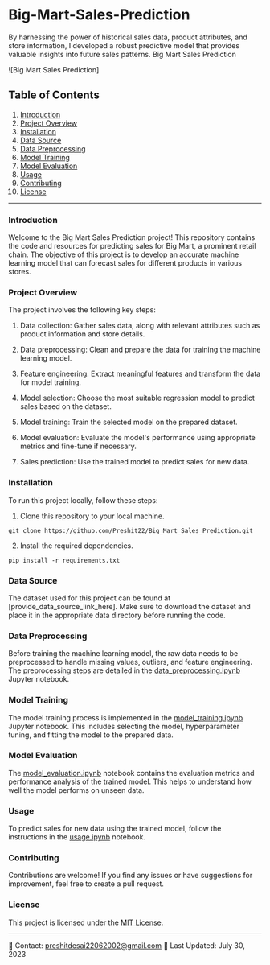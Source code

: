 # Big-Mart-Sales-Prediction
By harnessing the power of historical sales data, product attributes, and store information, I developed a robust predictive model that provides valuable insights into future sales patterns. 
Big Mart Sales Prediction

![Big Mart Sales Prediction]

## Table of Contents

1. [Introduction](#introduction)
2. [Project Overview](#project-overview)
3. [Installation](#installation)
4. [Data Source](#data-source)
5. [Data Preprocessing](#data-preprocessing)
6. [Model Training](#model-training)
7. [Model Evaluation](#model-evaluation)
8. [Usage](#usage)
9. [Contributing](#contributing)
10. [License](#license)

---

### Introduction

Welcome to the Big Mart Sales Prediction project! This repository contains the code and resources for predicting sales for Big Mart, a prominent retail chain. The objective of this project is to develop an accurate machine learning model that can forecast sales for different products in various stores.

### Project Overview

The project involves the following key steps:

1. Data collection: Gather sales data, along with relevant attributes such as product information and store details.

2. Data preprocessing: Clean and prepare the data for training the machine learning model.

3. Feature engineering: Extract meaningful features and transform the data for model training.

4. Model selection: Choose the most suitable regression model to predict sales based on the dataset.

5. Model training: Train the selected model on the prepared dataset.

6. Model evaluation: Evaluate the model's performance using appropriate metrics and fine-tune if necessary.

7. Sales prediction: Use the trained model to predict sales for new data.

### Installation

To run this project locally, follow these steps:

1. Clone this repository to your local machine.
```
git clone https://github.com/Preshit22/Big_Mart_Sales_Prediction.git
```

2. Install the required dependencies.
```
pip install -r requirements.txt
```

### Data Source

The dataset used for this project can be found at [provide_data_source_link_here]. Make sure to download the dataset and place it in the appropriate data directory before running the code.

### Data Preprocessing

Before training the machine learning model, the raw data needs to be preprocessed to handle missing values, outliers, and feature engineering. The preprocessing steps are detailed in the [data_preprocessing.ipynb](notebooks/data_preprocessing.ipynb) Jupyter notebook.

### Model Training

The model training process is implemented in the [model_training.ipynb](notebooks/model_training.ipynb) Jupyter notebook. This includes selecting the model, hyperparameter tuning, and fitting the model to the prepared data.

### Model Evaluation

The [model_evaluation.ipynb](notebooks/model_evaluation.ipynb) notebook contains the evaluation metrics and performance analysis of the trained model. This helps to understand how well the model performs on unseen data.

### Usage

To predict sales for new data using the trained model, follow the instructions in the [usage.ipynb](notebooks/usage.ipynb) notebook.

### Contributing

Contributions are welcome! If you find any issues or have suggestions for improvement, feel free to create a pull request.

### License

This project is licensed under the [MIT License](LICENSE).

---
📧 Contact: preshitdesai22062002@gmail.com
📅 Last Updated: July 30, 2023
